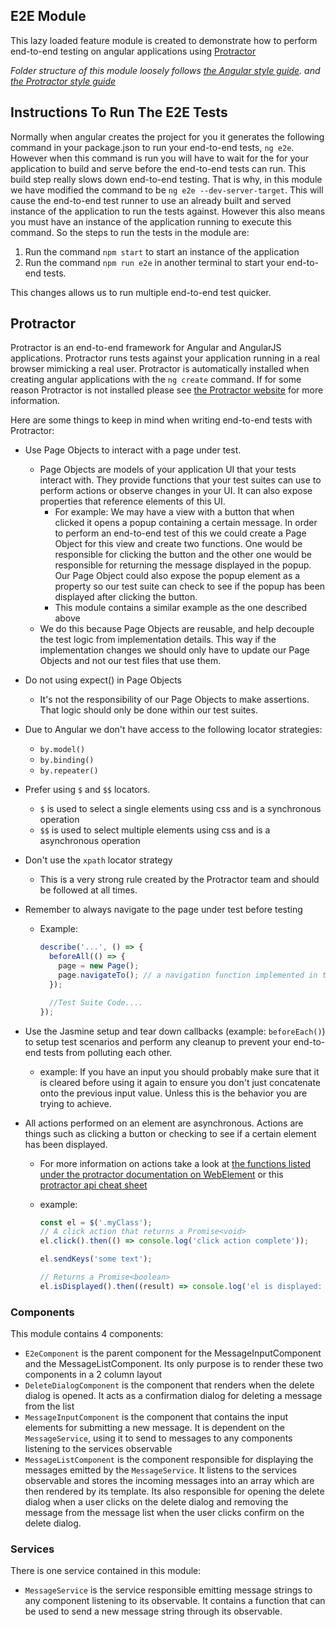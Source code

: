 ## E2E Module

This lazy loaded feature module is created to demonstrate how to perform end-to-end testing on angular applications using [Protractor](https://www.protractortest.org/)

_Folder structure of this module loosely follows [the Angular style guide](https://angular.io/guide/styleguide). and [the Protractor style guide](https://www.protractortest.org/#/style-guide)_

## Instructions To Run The E2E Tests

Normally when angular creates the project for you it generates the following command in your package.json to run your end-to-end tests, `ng e2e`. However when this command is run you will have to wait for the for your application to build and serve before the end-to-end tests can run. This build step really slows down end-to-end testing. That is why, in this module we have modified the command to be `ng e2e --dev-server-target`. This will cause the end-to-end test runner to use an already built and served instance of the application to run the tests against. However this also means you must have an instance of the application running to execute this command. So the steps to run the tests in the module are:

1. Run the command `npm start` to start an instance of the application
2. Run the command `npm run e2e` in another terminal to start your end-to-end tests.

This changes allows us to run multiple end-to-end test quicker.

## Protractor

Protractor is an end-to-end framework for Angular and AngularJS applications. Protractor runs tests against your application running in a real browser mimicking a real user. Protractor is automatically installed when creating angular applications with the `ng create` command. If for some reason Protractor is not installed please see [the Protractor website](https://www.protractortest.org/#/) for more information.

Here are some things to keep in mind when writing end-to-end tests with Protractor:

- Use Page Objects to interact with a page under test.
  - Page Objects are models of your application UI that your tests interact with. They provide functions that your test suites can use to perform actions or observe changes in your UI. It can also expose properties that reference elements of this UI.
    - For example: We may have a view with a button that when clicked it opens a popup containing a certain message. In order to perform an end-to-end test of this we could create a Page Object for this view and create two functions. One would be responsible for clicking the button and the other one would be responsible for returning the message displayed in the popup. Our Page Object could also expose the popup element as a property so our test suite can check to see if the popup has been displayed after clicking the button.
    - This module contains a similar example as the one described above
  - We do this because Page Objects are reusable, and help decouple the test logic from implementation details. This way if the implementation changes we should only have to update our Page Objects and not our test files that use them.
- Do not using expect() in Page Objects
  - It's not the responsibility of our Page Objects to make assertions. That logic should only be done within our test suites.
- Due to Angular we don't have access to the following locator strategies:
  - `by.model()`
  - `by.binding()`
  - `by.repeater()`
- Prefer using `$` and `$$` locators.
  - `$` is used to select a single elements using css and is a synchronous operation
  - `$$` is used to select multiple elements using css and is a asynchronous operation
- Don't use the `xpath` locator strategy
  - This is a very strong rule created by the Protractor team and should be followed at all times.
- Remember to always navigate to the page under test before testing

  - Example:

    ```typescript
    describe('...', () => {
      beforeAll(() => {
        page = new Page();
        page.navigateTo(); // a navigation function implemented in the Page Object
      });

      //Test Suite Code....
    });
    ```

- Use the Jasmine setup and tear down callbacks (example: `beforeEach()`) to setup test scenarios and perform any cleanup to prevent your end-to-end tests from polluting each other.
  - example: If you have an input you should probably make sure that it is cleared before using it again to ensure you don't just concatenate onto the previous input value. Unless this is the behavior you are trying to achieve.
- All actions performed on an element are asynchronous. Actions are things such as clicking a button or checking to see if a certain element has been displayed.

  - For more information on actions take a look at [the functions listed under the protractor documentation on WebElement](http://www.protractortest.org/#/api?view=webdriver.WebElement) or this [protractor api cheat sheet](https://gist.github.com/javierarques/0c4c817d6c77b0877fda)
  - example:

    ```typescript
    const el = $('.myClass');
    // A click action that returns a Promise<void>
    el.click().then(() => console.log('click action complete'));

    el.sendKeys('some text');

    // Returns a Promise<boolean>
    el.isDisplayed().then((result) => console.log('el is displayed: ', result));
    ```

### Components

This module contains 4 components:

- `E2eComponent` is the parent component for the MessageInputComponent and the MessageListComponent. Its only purpose is to render these two components in a 2 column layout
- `DeleteDialogComponent` is the component that renders when the delete dialog is opened. It acts as a confirmation dialog for deleting a message from the list
- `MessageInputComponent` is the component that contains the input elements for submitting a new message. It is dependent on the `MessageService`, using it to send to messages to any components listening to the services observable
- `MessageListComponent` is the component responsible for displaying the messages emitted by the `MessageService`. It listens to the services observable and stores the incoming messages into an array which are then rendered by its template. Its also responsible for opening the delete dialog when a user clicks on the delete dialog and removing the message from the message list when the user clicks confirm on the delete dialog.

### Services

There is one service contained in this module:

- `MessageService` is the service responsible emitting message strings to any component listening to its observable. It contains a function that can be used to send a new message string through its observable.
